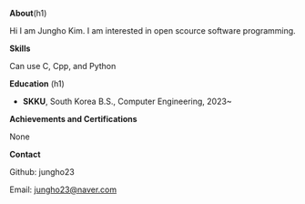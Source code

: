 **About**(h1)

Hi I am Jungho Kim. I am interested in open scource software programming.

**Skills**

Can use C, Cpp, and Python

**Education** (h1)

+ **SKKU**, South Korea
    B.S., Computer Engineering, 2023~

**Achievements and Certifications**

None

**Contact**

Github: jungho23

Email: jungho23@naver.com






